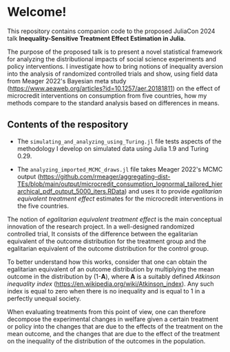 # Welcome!

This repository contains companion code to the proposed JuliaCon 2024 talk **Inequality-Sensitive Treatment Effect Estimation in Julia.**

The purpose of the proposed talk is to present a novel statistical framework for analyzing the distributional impacts of social science experiments and policy interventions. I investigate how to bring notions of inequality aversion into the analysis of randomized controlled trials and show, using field data from Meager 2022's Bayesian meta study (https://www.aeaweb.org/articles?id=10.1257/aer.20181811) on the effect of microcredit interventions on consumption from five countries, how my methods compare to the standard analysis based on differences in means.

## Contents of the respository
* The `simulating_and_analyzing_using_Turing.jl` file tests aspects of the methodology I develop on simulated data using Julia 1.9 and Turing 0.29.

* The `analyzing_imported_MCMC_draws.jl` file takes Meager 2022's   MCMC output (https://github.com/rmeager/aggregating-dist-TEs/blob/main/output/microcredit_consumption_lognormal_tailored_hierarchical_pdf_output_5000_iters.RData) and uses it to provide *egalitarian equivalent treatment effect* estimates for the microcredit interventions in the five countries.

The notion of *egalitarian equivalent treatment effect* is the main conceptual innovation of the research project. In a well-designed randomized controlled trial, It consists of the difference between the egalitarian equivalent of the outcome distribution for the treatment group and the egalitarian equivalent of the outcome distribution for the control group.  

To better understand how this works, consider that one can obtain the egalitarian equivalent of an outcome distribution by multiplying the mean outcome in the distribution by (1-**A**), where **A** is a suitably defined *Atkinson inequality index* (https://en.wikipedia.org/wiki/Atkinson_index). Any such index is equal to zero when there is no inequality and is equal to 1 in a perfectly unequal society. 

When evaluating treatments from this point of view, one can therefore decompose the experimental changes in welfare given a certain treatment or policy into the changes that are due to the effects of the treatment on the mean outcome, and the changes that are due to the effect of the treatment on the inequality of the distribution of the outcomes in the population.


